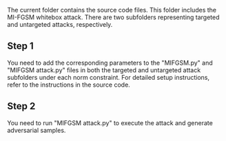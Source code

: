 The current folder contains the source code files. This folder includes the MI-FGSM whitebox attack. There are two subfolders representing targeted and untargeted attacks, respectively.
 ## Step 1
 You need to add the corresponding parameters to the "MIFGSM.py" and "MIFGSM attack.py" files in both the targeted and untargeted attack subfolders under each norm constraint. For detailed setup instructions, refer to the instructions in the source code.
 ## Step 2
 You need to run "MIFGSM attack.py" to execute the attack and generate adversarial samples.
